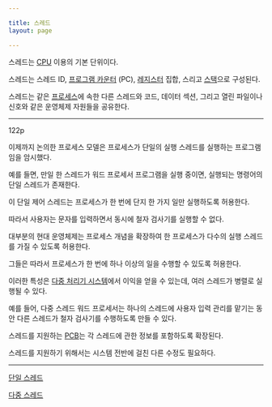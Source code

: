 ```yaml
---

title: 스레드
layout: page

---
```


스레드는 [CPU](CPU.html) 이용의 기본 단위이다.

스레드는 스레드 ID, [프로그램 카운터](프로그램-카운터.html) (PC), [레지스터](레지스터.html) 집합, 스리고 [스택](스택.html)으로 구성된다.

스레드는 같은 [프로세스](프로세스.html)에 속한 다른 스레드와 코드, 데이터 섹션, 그리고 열린 파일이나 신호와 같은 운영체제 자원들을 공유한다.

***

122p

이제까지 논의한 프로세스 모델은 프로세스가 단일의 실행 스레드를 실행하는 프로그램임을 암시했다.

예를 들면, 만일 한 스레드가 워드 프로세서 프로그램을 실행 중이면, 실행되는 명령어의 단일 스레드가 존재한다.

이 단일 제어 스레드는 프로세스가 한 번에 단지 한 가지 일만 실행하도록 허용한다.

따라서 사용자는 문자를 입력하면서 동시에 철자 검사기를 실행할 수 없다.

대부분의 현대 운영체제는 프로세스 개념을 확장하여 한 프로세스가 다수의 실행 스레드를 가질 수 있도록 허용한다.

그들은 따라서 프로세스가 한 번에 하나 이상의 일을 수행할 수 있도록 허용한다.

이러한 특성은 [다중 처리기 시스템](다중-처리기-시스템.html)에서 이익을 얻을 수 있는데, 여러 스레드가 병렬로 실행될 수 있다.

예를 들어, 다중 스레드 워드 프로세서는 하나의 스레드에 사용자 입력 관리를 맡기는 동안 다른 스레드가 철자 검사기를 수행하도록 만들 수 있다.

스레드를 지원하는 [PCB](프로세스-제어-블록.html)는 각 스레드에 관한 정보를 포함하도록 확장된다.

스레드를 지원하기 위해서는 시스템 전반에 걸친 다른 수정도 필요하다.

***

[단일 스레드](단일-스레드.html)

[다중 스레드](다중-스레드.html)